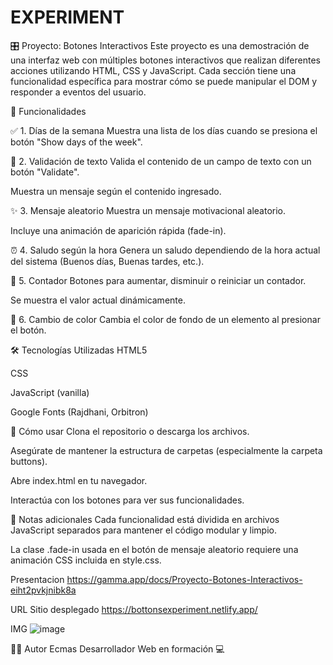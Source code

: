 # EXPERIMENT
🎛️ Proyecto: Botones Interactivos
Este proyecto es una demostración de una interfaz web con múltiples botones interactivos que realizan diferentes acciones utilizando HTML, CSS y JavaScript. Cada sección tiene una funcionalidad específica para mostrar cómo se puede manipular el DOM y responder a eventos del usuario.

🚀 Funcionalidades

✅ 1. Días de la semana
Muestra una lista de los días cuando se presiona el botón "Show days of the week".

🧪 2. Validación de texto
Valida el contenido de un campo de texto con un botón "Validate".

Muestra un mensaje según el contenido ingresado.

✨ 3. Mensaje aleatorio
Muestra un mensaje motivacional aleatorio.

Incluye una animación de aparición rápida (fade-in).

⏰ 4. Saludo según la hora
Genera un saludo dependiendo de la hora actual del sistema (Buenos días, Buenas tardes, etc.).

🔢 5. Contador
Botones para aumentar, disminuir o reiniciar un contador.

Se muestra el valor actual dinámicamente.

🎨 6. Cambio de color
Cambia el color de fondo de un elemento al presionar el botón.

🛠️ Tecnologías Utilizadas
HTML5

CSS

JavaScript (vanilla)

Google Fonts (Rajdhani, Orbitron)

🔧 Cómo usar
Clona el repositorio o descarga los archivos.

Asegúrate de mantener la estructura de carpetas (especialmente la carpeta buttons).

Abre index.html en tu navegador.

Interactúa con los botones para ver sus funcionalidades.

📌 Notas adicionales
Cada funcionalidad está dividida en archivos JavaScript separados para mantener el código modular y limpio.

La clase .fade-in usada en el botón de mensaje aleatorio requiere una animación CSS incluida en style.css.

Presentacion
https://gamma.app/docs/Proyecto-Botones-Interactivos-eiht2pvkjnibk8a

URL Sitio desplegado
https://bottonsexperiment.netlify.app/

IMG 
![image](https://github.com/user-attachments/assets/4c8897ff-6675-4347-a630-0f69e5152e0c)


🧑‍💻 Autor
Ecmas
Desarrollador Web en formación 💻
